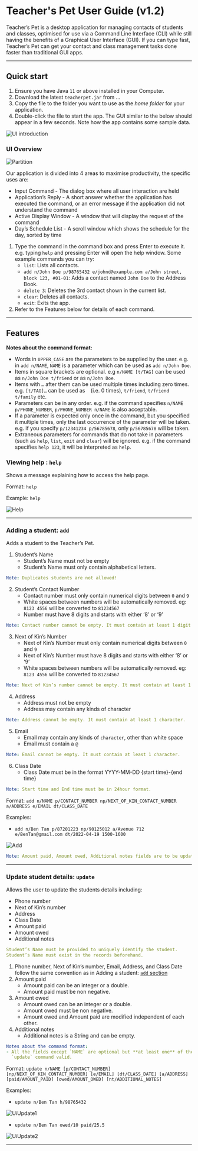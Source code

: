 # Teacher's Pet User Guide (v1.2)

Teacher’s Pet is a desktop application for managing contacts of students and classes, optimised for use via a
Command Line Interface (CLI) while still having the benefits of a Graphical User Interface (GUI). If you can type fast,
Teacher’s Pet can get your contact and class management tasks done faster than traditional GUI apps.

---

## Quick start

1. Ensure you have Java `11` or above installed in your Computer.
2. Download the latest `teacherpet.jar` from …
3. Copy the file to the folder you want to use as the *home folder* for your application.
4. Double-click the file to start the app. The GUI similar to the below should appear in a few seconds.
   Note how the app contains some sample data.

![UI introduction](https://github.com/AY2223S1-CS2103T-T09-4/tp/blob/master/docs/images/UiIntro.png)


### UI Overview

![Partition](https://github.com/AY2223S1-CS2103T-T09-4/tp/blob/master/docs/images/UiPartition.png)

Our application is divided into 4 areas to maximise productivity, the specific uses are:

- Input Command - The dialog box where all user interaction are held
- Application’s Reply - A short answer whether the application has executed the command, or an error message if the
  application did not understand the command
- Active Display Window - A window that will display the request of the command
- Day’s Schedule List - A scroll window which shows the schedule for the day, sorted by time

1. Type the command in the command box and press Enter to execute it. e.g. typing `help` and pressing Enter will open
   the help window. Some example commands you can try:
    - `list`: Lists all contacts.
    - `add n/John Doe p/98765432 e/johnd@example.com a/John street, block 123, #01-01`: Adds a contact named
      `John Doe` to the Address Book.
    - `delete 3`: Deletes the 3rd contact shown in the current list.
    - `clear`: Deletes all contacts.
    - `exit`: Exits the app.
2. Refer to the Features below for details of each command.

---

## Features

**Notes about the command format:**

- Words in `UPPER_CASE` are the parameters to be supplied by the user. e.g. in `add n/NAME`, `NAME` is a parameter
  which can be used as `add n/John Doe`.
- Items in square brackets are optional. e.g `n/NAME [t/TAG]` can be used as `n/John Doe t/friend` or as `n/John Doe`.
- Items with `…` after them can be used multiple times including zero times. e.g. `[t/TAG]…` can be used as ` ` (i.e.
  0 times), `t/friend`, `t/friend t/family` etc.
- Parameters can be in any order. e.g. if the command specifies `n/NAME p/PHONE_NUMBER`, `p/PHONE_NUMBER n/NAME`
  is also acceptable.
- If a parameter is expected only once in the command, but you specified it multiple times, only the last occurrence
  of the parameter will be taken. e.g. if you specify `p/12341234 p/56785678`, only `p/56785678` will be taken.
- Extraneous parameters for commands that do not take in parameters (such as `help`, `list`, `exit` and `clear`) will
  be ignored. e.g. if the command specifies `help 123`, it will be interpreted as `help`.

### Viewing help : `help`

Shows a message explaining how to access the help page.

Format: `help`

Example: `help`

![Help](https://github.com/AY2223S1-CS2103T-T09-4/tp/blob/master/docs/images/UiHelp.png)

---

[](#adding-a-studentadd)
### Adding a student: `add`

Adds a student to the Teacher’s Pet.

1. Student’s Name
    - Student’s Name must not be empty
    - Student’s Name must only contain alphabetical letters.
    
```yaml
Note: Duplicates students are not allowed!
```

2. Student’s Contact Number 
   - Contact number must only contain numerical digits between `0` and `9`
   - White spaces between numbers will be automatically removed. eg: `8123 4556` will be converted to `81234567`
   - Number must have 8 digits and starts with either ‘8’ or ‘9’

```yaml
Note: Contact number cannot be empty. It must contain at least 1 digit.
```

3. Next of Kin’s Number
    - Next of Kin’s Number must only contain numerical digits between `0` and `9`
    - Next of Kin’s Number must have 8 digits and starts with either ‘8’ or ‘9’
    - White spaces between numbers will be automatically removed. eg: `8123 4556` will be converted to `81234567`
    
```yaml
Note: Next of Kin’s number cannot be empty. It must contain at least 1 digit.
```

4. Address
    - Address must not be empty
    - Address may contain any kinds of character
    
```yaml
Note: Address cannot be empty. It must contain at least 1 character.
```

5. Email
    - Email may contain any kinds of `character`, other than white space ` `
    - Email must contain a `@`
    
```yaml
Note: Email cannot be empty. It must contain at least 1 character.
```

6. Class Date
    - Class Date must be in the format YYYY-MM-DD {start time}-{end time}
    
```yaml
Note: Start time and End time must be in 24hour format.
```

Format: `add n/NAME p/CONTACT_NUMBER np/NEXT_OF_KIN_CONTACT_NUMBER a/ADDRESS e/EMAIL dt/CLASS_DATE`

Examples:

- `add n/Ben Tan p/87201223 np/90125012 a/Avenue 712 e/BenTan@gmail.com dt/2022-04-19 1500-1600`

![Add](https://github.com/AY2223S1-CS2103T-T09-4/tp/blob/master/docs/images/UiAdd.png)

```yaml
Note: Amount paid, Amount owed, Additional notes fields are to be updated via `update` command.
```

---

### Update student details: `update`

Allows the user to update the students details including:

- Phone number
- Next of Kin’s number
- Address
- Class Date
- Amount paid
- Amount owed
- Additional notes

```yaml
Student’s Name must be provided to uniquely identify the student.
Student’s Name must exist in the records beforehand.
```

1. Phone number, Next of Kin’s number, Email, Address, and Class Date follow the same convention as in Adding a student:
    [`add` section](#adding-a-studentadd)
2. Amount paid
    - Amount paid can be an integer or a double.
    - Amount paid must be non negative.
3. Amount owed
    - Amount owed can be an integer or a double.
    - Amount owed must be non negative.
    - Amount owed and Amount paid are modified independent of each other.
4. Additional notes
    - Additional notes is a String and can be empty.

```yaml
Notes about the command format:
- All the fields except `NAME` are optional but **at least one** of these fields must exist in order to make the
  `update` command valid.
```

Format: `update n/NAME [p/CONTACT_NUMBER] [np/NEXT_OF_KIN_CONTACT_NUMBER] [e/EMAIL] [dt/CLASS_DATE] [a/ADDRESS] [paid/AMOUNT_PAID] [owed/AMOUNT_OWED] [nt/ADDITIONAL_NOTES]`

Examples:

- `update n/Ben Tan h/98765432`

![UiUpdate1](https://github.com/AY2223S1-CS2103T-T09-4/tp/blob/master/docs/images/UiUpdate1.png)

- `update n/Ben Tan owed/10 paid/25.5`

![UiUpdate2](https://github.com/AY2223S1-CS2103T-T09-4/tp/blob/master/docs/images/UiUpdate2.png)

---
